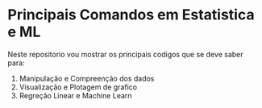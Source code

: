 # Principais Comandos em Estatistica e ML

Neste repositorio vou mostrar os principais codigos que se deve saber para:

1. Manipulação e Compreenção dos dados
2. Visualização e Plotagem de grafico
3. Regreção Linear e Machine Learn



